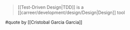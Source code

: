 > [[Test-Driven Design|TDD]] is a [[carreer/development/design/Design|Design]] tool

#quote by [[Cristobal Garcia Garcia]]
